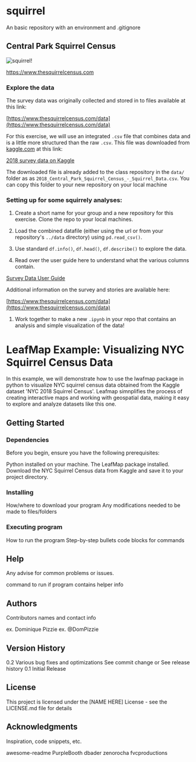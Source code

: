 # squirrel
An basic repository with an environment and .gitignore

## Central Park Squirrel Census

![squirrel!](https://imgs.6sqft.com/wp-content/uploads/2018/10/03124715/squirrel-Central-Park.jpg)

https://www.thesquirrelcensus.com

### Explore the data

The survey data was originally collected and stored in to files available at this link:

[https://www.thesquirrelcensus.com/data](https://www.thesquirrelcensus.com/data)

For this exercise, we will use an integrated `.csv` file that combines data and is a little more structured than the raw `.csv`. This file was downloaded from [kaggle.com](http://www.kaggle.com) at this link:

[2018 survey data on Kaggle](https://www.kaggle.com/datasets/dominoweir/nyc-2018-squirrel-census)

The downloaded file is already added to the class repository in the `data/` folder as as `2018_Central_Park_Squirrel_Census_-_Squirrel_Data.csv`. You can copy this folder to your new repository on your local machine

### Setting up for some squirrely analyses:

1. Create a short name for your group and a new repository for this exercise. Clone the repo to your local machines. 

1. Load the combined datafile (either using the url or from your repository's `../data` directory) using `pd.read_csv()`.

1.  Use standard `df.info()`, `df.head()`, `df.describe()` to explore the data. 

1. Read over the user guide here to understand what the various columns contain.

[Survey Data User Guide](https://www.dropbox.com/s/cs293zzz1li79nn/user-guide_data-sets_nyc-open-data-week-multi-park-squirrel-count.pdf?dl=0)

Additional information on the survey and stories are available here:

[https://www.thesquirrelcensus.com/data](https://www.thesquirrelcensus.com/data)

1. Work together to make a new `.ipynb` in your repo that contains an analysis and simple visualization of the data!


####
# LeafMap Example: Visualizing NYC Squirrel Census Data
In this example, we will demonstrate how to use the lwafmap package in python to visualize NYC squirrel census data obtained from the Kaggle dataset 'NYC 2018 Squirrel Census'. Leafmap simnplifies the process of creating interactive maps and working with geospatial data, making it easy to explore and analyze datasets like this one.

## Getting Started
### Dependencies
Before you begin, ensure you have the following prerequisites:

Python installed on your machine.
The LeafMap package installed.
Download the NYC Squirrel Census data from Kaggle and save it to your project directory.

### Installing
How/where to download your program
Any modifications needed to be made to files/folders
### Executing program
How to run the program
Step-by-step bullets
code blocks for commands
## Help
Any advise for common problems or issues.

command to run if program contains helper info
## Authors
Contributors names and contact info

ex. Dominique Pizzie
ex. @DomPizzie

## Version History
0.2
Various bug fixes and optimizations
See commit change or See release history
0.1
Initial Release
## License
This project is licensed under the [NAME HERE] License - see the LICENSE.md file for details

## Acknowledgments
Inspiration, code snippets, etc.

awesome-readme
PurpleBooth
dbader
zenorocha
fvcproductions
